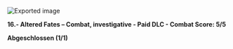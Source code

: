 ![Exported image](Exported%20image%2020241022164958-0.jpeg)  

**16.- Altered Fates – Combat, investigative - Paid DLC - Combat Score: 5/5**  
  
**Abgeschlossen (1/1)**